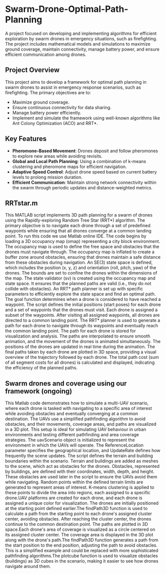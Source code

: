 # Swarm-Drone-Optimal-Path-Planning
A project focused on developing and implementing algorithms for efficient exploration by swarm drones in emergency situations, such as firefighting. The project includes mathematical models and simulations to maximize ground coverage, maintain connectivity, manage battery power, and ensure efficient communication among drones.

## Project Overview

This project aims to develop a framework for optimal path planning in swarm drones to assist in emergency response scenarios, such as firefighting. The primary objectives are to:

- Maximize ground coverage.
- Ensure continuous connectivity for data sharing.
- Manage battery power efficiently.
- Implement and simulate the framework using well-known algorithms like Ant Colony Optimization (ACO) and RRT*.

## Key Features

- **Pheromone-Based Movement**: Drones deposit and follow pheromones to explore new areas while avoiding revisits.
- **Global and Local Path Planning**: Using a combination of k-means clustering and pheromone maps for efficient navigation.
- **Adaptive Speed Control**: Adjust drone speed based on current battery levels to prolong mission duration.
- **Efficient Communication**: Maintain strong network connectivity within the swarm through periodic updates and distance-weighted metrics.

## RRTstar.m
This MATLAB script implements 3D path planning for a swarm of drones using the Rapidly-exploring Random Tree Star (RRT*) algorithm. The primary objective is to navigate each drone through a set of predefined waypoints while ensuring that all drones converge at a common landing point. To run this code we use Matlab online IDE. 
The code begins by loading a 3D occupancy map (omap) representing a city block environment. The occupancy map is used to define the free space and obstacles that the drones must navigate through. The occupancy map is inflated to create a buffer zone around obstacles, ensuring that drones maintain a safe distance from these obstacles during navigation. An SE(3) state space is defined, which includes the position (x, y, z) and orientation (roll, pitch, yaw) of the drones. The bounds are set to confine the drones within the dimensions of the map. The state validator (sv) is created using the occupancy map and state space. It ensures that the planned paths are valid (i.e., they do not collide with obstacles). An RRT* path planner is set up with specific parameters to efficiently explore the state space and find an optimal path. The goal function determines when a drone is considered to have reached a waypoint. The script defines the initial positions (start poses) for each drone and a set of waypoints that the drones must visit. Each drone is assigned a subset of the waypoints. After visiting all assigned waypoints, all drones are directed to a common landing point.
The RRT* planner is used to generate a path for each drone to navigate through its waypoints and eventually reach the common landing point. The path for each drone is stored for visualization and analysis. The paths are interpolated to ensure smooth animation, and the movement of the drones is animated simultaneously. The positions of the drones are updated in real time during the animation.
The final paths taken by each drone are plotted in 3D space, providing a visual overview of the trajectory followed by each drone. The total path cost (sum of all segment costs for all drones) is calculated and displayed, indicating the efficiency of the planned paths.

## Swarm drones and coverage using our framework (ongoing)
This Matlab code demonstrates how to simulate a multi-UAV scenario, where each drone is tasked with navigating to a specific area of interest while avoiding obstacles and eventually converging at a common destination. The UAVs use a simplified pathfinding algorithm to avoid obstacles, and their movements, coverage areas, and paths are visualized in a 3D plot. This setup is ideal for simulating UAV behaviour in urban environments and testing different pathfinding and area coverage strategies.
The uavScenario object is initialized to represent the environment in which the UAVs will operate. The ReferenceLocation parameter specifies the geographical location, and UpdateRate defines how frequently the scene updates. The script defines the terrain and building boundaries within the scenario. Terrain and buildings are added as meshes to the scene, which act as obstacles for the drones.
Obstacles, represented by buildings, are defined with their coordinates, width, depth, and height. These obstacles are used later in the script to ensure the UAVs avoid them while navigating. Random points within the defined terrain limits are generated to represent areas of interest. K-means clustering is applied to these points to divide the area into regions, each assigned to a specific drone.UAV platforms are created for each drone, and each drone is assigned a unique color for visualization. The drones are initially positioned at the starting point defined earlier.The findPath3D function is used to calculate a path from the starting point to each drone's assigned cluster center, avoiding obstacles. After reaching the cluster center, the drones continue to the common destination point. The paths are plotted in 3D space.Each drone's area of coverage is visualized as a circle centered on its assigned cluster center. The coverage area is displayed in the 3D plot along with the drone's path.The findPath3D function generates a path from the start position to the end position, adjusting the path to avoid obstacles. This is a simplified example and could be replaced with more sophisticated pathfinding algorithms.The plotcube function is used to visualize obstacles (buildings) as 3D cubes in the scenario, making it easier to see how drones navigate around them.

